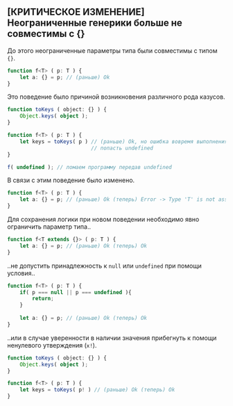 ## [КРИТИЧЕСКОЕ ИЗМЕНЕНИЕ] Неограниченные генерики больше не совместимы с {}

До этого неограниченные параметры типа были совместимы с типом `{}`.

`````ts
function f<T> ( p: T ) {
    let a: {} = p; // (раньше) Ok
}
`````

Это поведение было причиной возникновения различного рода казусов.

`````ts
function toKeys ( object: {} ) {
    Object.keys( object );
}

function f<T> ( p: T ) {
    let keys = toKeys( p ) // (раньше) Ok, но ошибка вовремя выполнения программы поскольку в функцию toKeys может
                           // попасть undefined
}

f( undefined ); // ломаем программу передав undefined
`````

В связи с этим поведение было изменено.

`````ts
function f<T> ( p: T ) {
    let a: {} = p; // (раньше) Ok (теперь) Error -> Type 'T' is not assignable to type '{}'.(2322)
}
`````

Для сохранения логики при новом поведении необходимо явно ограничить параметр типа..

`````ts
function f<T extends {}> ( p: T ) {
    let a: {} = p; // (раньше) Ok (теперь) Ok
}
`````

..не допустить принадлежность к `null` или `undefined` при помощи условия..

`````ts
function f<T> ( p: T ) {
    if( p === null || p === undefined ){
        return;
    }
    
    let a: {} = p; // (раньше) Ok (теперь) Ok
}
`````
..или в случае уверенности в наличии значения прибегнуть к помощи ненулевого утверждения (`x!`).

`````ts
function toKeys ( object: {} ) {
    Object.keys( object );
}

function f<T> ( p: T ) {
    let keys = toKeys( p! ) // (раньше) Ok (теперь) Ok
}
`````
